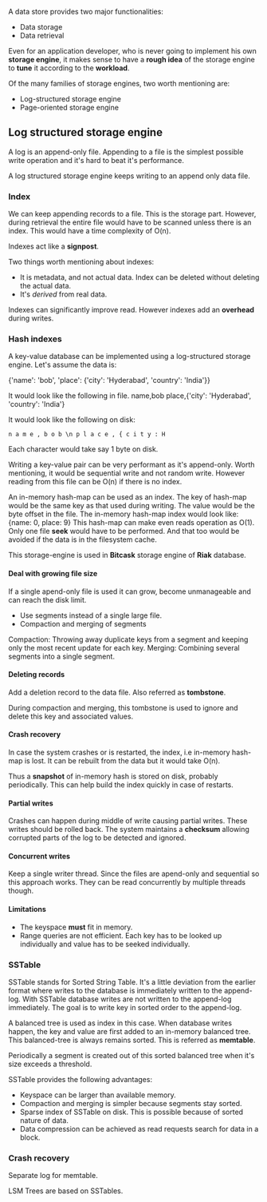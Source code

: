 A data store provides two major functionalities:
- Data storage
- Data retrieval

Even for an application developer, who is never going to implement his own **storage engine**, it makes sense to have a **rough idea** of the storage engine to **tune** it according to the **workload**.

Of the many families of storage engines, two worth mentioning are:
- Log-structured storage engine
- Page-oriented storage engine

## Log structured storage engine

A log is an append-only file.
Appending to a file is the simplest possible write operation and it's hard to beat it's performance.

A log structured storage engine keeps writing to an append only data file.

### Index

We can keep appending records to a file. This is the storage part.
However, during retrieval the entire file would have to be scanned unless there is an index. This would have a time complexity of O(n).

Indexes act like a **signpost**.

Two things worth mentioning about indexes:
- It is metadata, and not actual data. Index can be deleted without deleting the actual data.
- It's *derived* from real data.

Indexes can significantly improve read. However indexes add an **overhead** during writes.

### Hash indexes

A key-value database can be implemented using a log-structured storage engine. Let's assume the data is:

{'name': 'bob', 'place': {'city': 'Hyderabad', 'country': 'India'}}

It would look like the following in file.
name,bob
place,{'city': 'Hyderabad', 'country': 'India'}

It would look like the following on disk:

    n a m e , b o b \n p l a c e , { c i t y : H

Each character would take say 1 byte on disk.

Writing a key-value pair can be very performant as it's append-only. Worth mentioning, it would be sequential write and not random write.
However reading from this file can be O(n) if there is no index.

An in-memory hash-map can be used as an index. The key of hash-map would be the same key as that used during writing. The value would be the byte offset in the file.
The in-memory hash-map index would look like:
{name: 0, place: 9}
This hash-map can make even reads operation as O(1). Only one file **seek** would have to be performed. And that too would be avoided if the data is in the filesystem cache.

This storage-engine is used in **Bitcask** storage engine of **Riak** database.

#### Deal with growing file size

If a single apend-only file is used it can grow, become unmanageable and can reach the disk limit.

- Use segments instead of a single large file.
- Compaction and merging of segments

Compaction: Throwing away duplicate keys from a segment and keeping only the most recent update for each key.
Merging: Combining several segments into a single segment.

#### Deleting records

Add a deletion record to the data file. Also referred as **tombstone**.

During compaction and merging, this tombstone is used to ignore and delete this key and associated values.

#### Crash recovery

In case the system crashes or is restarted, the index, i.e in-memory hash-map is lost.
It can be rebuilt from the data but it would take O(n).

Thus a **snapshot** of in-memory hash is stored on disk, probably periodically. This can help build the index quickly in case of restarts.

#### Partial writes

Crashes can happen during middle of write causing partial writes. These writes should be rolled back. The system maintains a **checksum** allowing corrupted parts of the log to be detected and ignored.

#### Concurrent writes

Keep a single writer thread. Since the files are apend-only and sequential so this approach works.
They can be read concurrently by multiple threads though.

#### Limitations
- The keyspace **must** fit in memory.
- Range queries are not efficient. Each key has to be looked up individually and value has to be seeked individually.

### SSTable

SSTable stands for Sorted String Table. It's a little deviation from the earlier format where writes to the database is immediately written to the append-log.
With SSTable database writes are not written to the append-log immediately. The goal is to write key in sorted order to the append-log.

A balanced tree is used as index in this case.
When database writes happen, the key and value are first added to an in-memory balanced tree. This balanced-tree is always remains sorted. This is referred as **memtable**.

Periodically a segment is created out of this sorted balanced tree when it's size exceeds a threshold.

SSTable provides the following advantages:
- Keyspace can be larger than available memory.
- Compaction and merging is simpler because segments stay sorted.
- Sparse index of SSTable on disk. This is possible because of sorted nature of data.
- Data compression can be achieved as read requests search for data in a block.

### Crash recovery

Separate log for memtable.

LSM Trees are based on SSTables.
